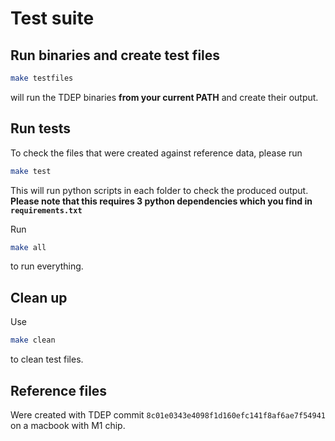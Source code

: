 Test suite
===

## Run binaries and create test files

```bash
make testfiles
```

will run the TDEP binaries **from your current PATH** and create their output.

## Run tests

To check the files that were created against reference data, please run

```bash
make test
```

This will run python scripts in each folder to check the produced output. **Please note that this requires 3 python dependencies which you find in `requirements.txt`**

Run

```bash
make all
```

to run everything.

## Clean up

Use

```bash
make clean
```

to clean test files.

## Reference files

Were created with TDEP commit `8c01e0343e4098f1d160efc141f8af6ae7f54941` on a macbook with M1 chip.